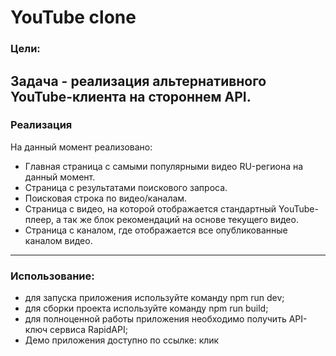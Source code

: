 # YouTube clone  
### Цели:  
Задача - реализация альтернативного YouTube-клиента на стороннем API.  
---     
### Реализация  
На данный момент реализовано:  
* Главная страница с самыми популярными видео RU-региона на данный момент.  
* Страница с результатами поискового запроса.  
* Поисковая строка по видео/каналам.  
* Страница с видео, на которой отображается стандартный YouTube-плеер, а так же блок рекомендаций на основе текущего видео.  
* Страница с каналом, где отображается все опубликованные каналом видео.  
---    
### Использование:  
* для запуска приложения используйте команду npm run dev;  
* для сборки проекта используйте команду npm run build;  
* для полноценной работы приложения необходимо получить API-ключ сервиса RapidAPI;  
* Демо приложения доступно по ссылке: клик